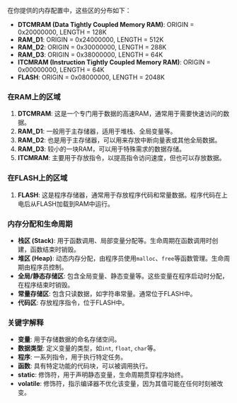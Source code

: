 <!--
 * @Author: Ashington ashington258@proton.me
 * @Date: 2024-08-02 16:49:57
 * @LastEditors: Ashington ashington258@proton.me
 * @LastEditTime: 2024-08-02 16:50:04
 * @FilePath: \Embedded_Systems_Note\1.嵌入式基本知识\6.堆栈空间\H7ld配置.md
 * @Description: 请填写简介
 * 联系方式:921488837@qq.com
 * Copyright (c) 2024 by ${git_name_email}, All Rights Reserved. 
-->
在你提供的内存配置中，这些区的分布如下：

- **DTCMRAM (Data Tightly Coupled Memory RAM)**: ORIGIN = 0x20000000, LENGTH = 128K
- **RAM_D1**: ORIGIN = 0x24000000, LENGTH = 512K
- **RAM_D2**: ORIGIN = 0x30000000, LENGTH = 288K
- **RAM_D3**: ORIGIN = 0x38000000, LENGTH = 64K
- **ITCMRAM (Instruction Tightly Coupled Memory RAM)**: ORIGIN = 0x00000000, LENGTH = 64K
- **FLASH**: ORIGIN = 0x08000000, LENGTH = 2048K

### 在RAM上的区域
1. **DTCMRAM**: 这是一个专门用于数据的高速RAM，通常用于需要快速访问的数据。
2. **RAM_D1**: 一般用于主存储器，适用于堆栈、全局变量等。
3. **RAM_D2**: 也是用于主存储器，可以用来存放中断向量表或其他全局数据。
4. **RAM_D3**: 较小的一块RAM，可以用于特殊需求的数据存储。
5. **ITCMRAM**: 主要用于存放指令，以提高指令访问速度，但也可以存放数据。

### 在FLASH上的区域
1. **FLASH**: 这是程序存储器，通常用于存放程序代码和常量数据。程序代码在上电后从FLASH加载到RAM中运行。

### 内存分配和生命周期
- **栈区 (Stack)**: 用于函数调用、局部变量分配等。生命周期在函数调用时创建，函数结束时销毁。
- **堆区 (Heap)**: 动态内存分配，由程序员使用`malloc`、`free`等函数管理。生命周期由程序员控制。
- **全局/静态存储区**: 包含全局变量、静态变量等。这些变量在程序启动时分配，在程序结束时销毁。
- **常量存储区**: 包含只读数据，如字符串常量。通常位于FLASH中。
- **代码区**: 存放程序指令，位于FLASH中。

### 关键字解释
- **变量**: 用于存储数据的命名存储空间。
- **数据类型**: 定义变量的类型，如`int`, `float`, `char`等。
- **程序**: 一系列指令，用于执行特定任务。
- **函数**: 具有特定功能的代码块，可以被调用执行。
- **static**: 修饰符，用于声明静态变量，生命周期贯穿程序始终。
- **volatile**: 修饰符，指示编译器不优化该变量，因为其值可能在任何时刻被改变。

